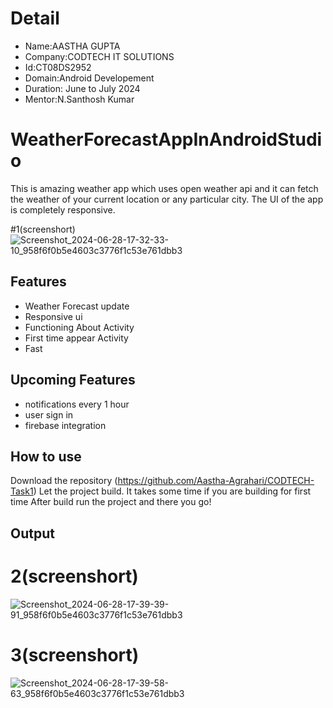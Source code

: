 # Detail
- Name:AASTHA GUPTA
- Company:CODTECH IT SOLUTIONS
- Id:CT08DS2952
- Domain:Android Developement
- Duration: June to July  2024
- Mentor:N.Santhosh Kumar

# WeatherForecastAppInAndroidStudio
This is amazing weather app which uses open weather api and it can fetch the weather of your current location or any particular city. The UI of the app is completely responsive.

#1(screenshort)
![Screenshot_2024-06-28-17-32-33-10_958f6f0b5e4603c3776f1c53e761dbb3](https://github.com/Aastha-Agrahari/CODTECH-Task1/assets/125497845/25a3fc35-ea76-4f59-85a5-eb2fda9bdc32)

## Features
- Weather Forecast update
- Responsive ui
- Functioning About Activity
- First time appear Activity
- Fast

## Upcoming Features
- notifications every 1 hour 
- user sign in 
- firebase integration

## How to use
Download the repository (https://github.com/Aastha-Agrahari/CODTECH-Task1)
Let the project build. It takes some time if you are building for first time
After build run the project and there you go!

## Output
# 2(screenshort)
![Screenshot_2024-06-28-17-39-39-91_958f6f0b5e4603c3776f1c53e761dbb3](https://github.com/Aastha-Agrahari/CODTECH-Task1/assets/125497845/b7511b63-e886-4c24-baca-d19a1e9b3787)

# 3(screenshort)
![Screenshot_2024-06-28-17-39-58-63_958f6f0b5e4603c3776f1c53e761dbb3](https://github.com/Aastha-Agrahari/CODTECH-Task1/assets/125497845/9df56d4a-4514-4820-af2d-911c3df27300)
